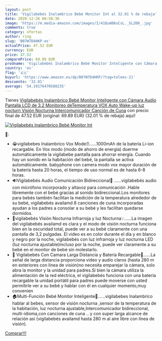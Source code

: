 ```yaml
---
layout: post
title: 'Vigilabebés Inalambrico Bebé Monitor Int al 32.01 % de rebaja'
date: 2020-12-26 08:58:36
image: 'https://m.media-amazon.com/images/I/41QuAB6uCsL._SL200_.jpg'
comments: true
category: ofertas
author: ring
slug: 'B07W7D4HKP-es'
actualPrice: 47.52 EUR
currency: EUR
price: 47.52
comparePrice: 69.89 EUR
prodname: 'Vigilabebés Inalambrico Bebé Monitor Inteligente con Cámara Audio Pantalla LCD de 3.2 Monitoreo deTemperatura VOX Auto Wake-up luz nocturn Visión Nocturna Intercomunicador Canción de Cuna'
country: 'es'
flag: '🇪🇸'
buyurl: 'https://www.amazon.es/dp/B07W7D4HKP/?tag=tolees-21'
descuento: '32.01'
average: '54.19176470588235'
---
```


Tienes [Vigilabebés Inalambrico Bebé Monitor Inteligente con Cámara Audio Pantalla LCD de 3.2 Monitoreo deTemperatura VOX Auto Wake-up luz nocturn Visión Nocturna Intercomunicador Canción de Cuna](https://www.amazon.es/dp/B07W7D4HKP/?tag=tolees-21) con precio final de  47.52 EUR (original: 69.89 EUR) (32.01 %  de rebaja) aqui!

[![Vigilabebés Inalambrico Bebé Monitor Int](https://m.media-amazon.com/images/I/41QuAB6uCsL._SL200_.jpg)](https://www.amazon.es/dp/B07W7D4HKP/?tag=tolees-21)

🔎:

- 😭vigilabebes Inalambrico Vox Mode⏰......1000mAh de la batería Li-ion recargable. En Vox modo (modo de ahorro de energía) duerme automáticamente la vigilabebe pantalla para ahorrar energía. Cuando hay un sonido en la habitación del bebé, la pantalla se activa automáticamente. babyphone con camera modo vox mayor duración de la batería hasta 20 horas, el tiempo de uso normal es de hasta 6-8 horas.
- 🔊Vigilabebés Audio Comunicación Bidireccional👶 ......vigilabebés audio con micrófono incorporado y altavoz para comunicación .Hable libremente con el bebé gracias al sonido bidireccional.Los monitores para bebés también facilitan la medición de la temperatura alrededor de su bebé, vigilabebés availamd 8 canciones de cuna incorporadas ayudan a los padres a consolar a su bebé y les facilitan quedarse dormidos.
- 🌛vigilabebés Visión Nocturna Infrarroja y luz Nocturna💡......La imagen del vigilabebés availamd es clara y el modo de visión nocturna funciona bien en la oscuridad total, puede ver a su bebé claramente con una pantalla de 3,2 pulgadas. El video es en color durante el día y en blanco y negro por la noche, vigilabebés con luz infrarroja y luz nocturna LED (luz nocturna ajustable)incluso por la noche, puede ver claramente a su bebé en el monitor de bebé sin molestarlo.
- 📶 Vigilabebés Con Camara Larga Distancia y Batería Recargable🔋......La señal de larga distancia proporciona video y audio claros (hasta 280 m en exteriores con línea de visión)no necesita emparejar la cámara, solo abra la monitor y la unidad para padres.Si bien la cámara utiliza la alimentación de la red eléctrica, el vigilabebés funciona con una batería recargable la unidad portátil para padres puede moverse con usted permitirle ver a su bebé y hablar con él en cualquier momento,muy convenien
- 🏠Multi-Función Bebé Monitor Inteligente💬......vigilabebes Inalambrico hablar al bebes, sensor de visión nocturna ,sensor de la temperatura de la habitación, luz nocturna ajustable,Intercomunicador bidireccional, multi-idioma,con canciones de cuna .. y con super larga alcance de relación así (vigilabebés availamd hasta 280 m al aire libre con línea de visión).

[Comprar!!!](https://www.amazon.es/dp/B07W7D4HKP/?tag=tolees-21)
